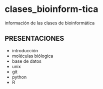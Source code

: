 # clases_bioinform-tica
información de las clases de bioinformática 

## PRESENTACIONES 
- introducción 
-    moléculas biólogica
-    base de datos
- unix
- git
- python
- R
